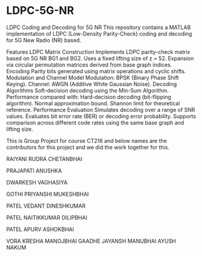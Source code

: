 # LDPC-5G-NR
LDPC Coding and Decoding for 5G NR 
This repository contains a MATLAB implementation of LDPC (Low-Density Parity-Check) coding and decoding for 5G New Radio (NR) based.

Features
LDPC Matrix Construction
Implements LDPC parity-check matrix based on 5G NR BG1 and BG2.
Uses a fixed lifting size of z = 52.
Expansion via circular permutation matrices derived from base graph indices.
Encoding
Parity bits generated using matrix operations and cyclic shifts.
Modulation and Channel Model
Modulation: BPSK (Binary Phase Shift Keying).
Channel: AWGN (Additive White Gaussian Noise).
Decoding Algorithms
Soft-decision decoding using the Min-Sum Algorithm.
Performance compared with:
Hard-decision decoding (bit-flipping algorithm).
Normal approximation bound.
Shannon limit for theoretical reference.
Performance Evaluation
Simulates decoding over a range of SNR values.
Evaluates bit error rate (BER) or decoding error probability.
Supports comparison across different code rates using the same base graph and lifting size.

This is Group Project for course CT216 and below names are the contributors for this project and we did the work together for this.

RAIYANI RUDRA CHETANBHAI 

PRAJAPATI ANUSHKA 

DWARKESH VAGHASIYA

GOTHI PRIYANSHI MUKESHBHAI 

PATEL VEDANT DINESHKUMAR 

PATEL NAITIKKUMAR DILIPBHAI 

PATEL APURV ASHOKBHAI 

VORA KRESHA MANOJBHAI 
GAADHE JAYANSH MANUBHAI 
AYUSH NAKUM

